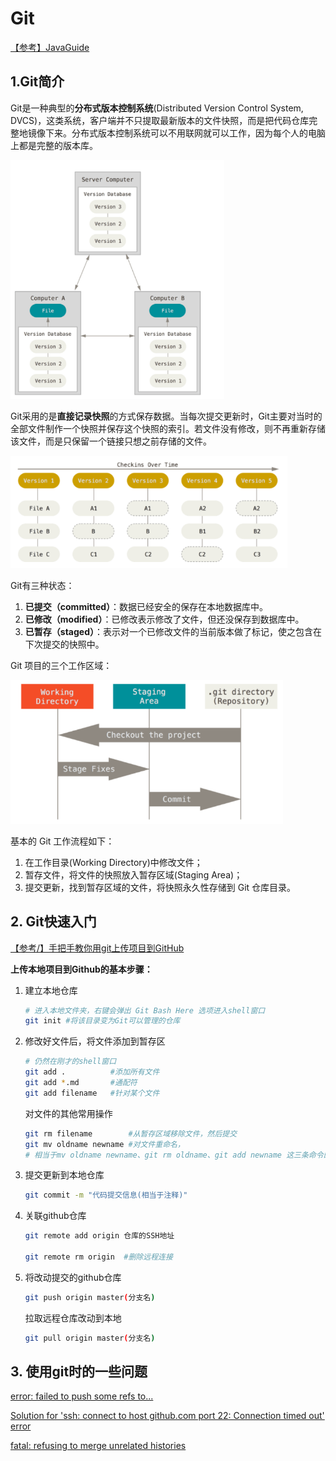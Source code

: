 # Git

[【参考】JavaGuide](https://snailclimb.gitee.io/javaguide/#/./docs/tools/git/git-intro)

## 1.Git简介

Git是一种典型的**分布式版本控制系统**(Distributed Version Control System, DVCS)，这类系统，客户端并不只提取最新版本的文件快照，而是把代码仓库完整地镜像下来。分布式版本控制系统可以不用联网就可以工作，因为每个人的电脑上都是完整的版本库。

<img src="Git.assets/image-20220206130027787.png" alt="image-20220206130027787" style="zoom: 67%;" />

Git采用的是**直接记录快照**的方式保存数据。当每次提交更新时，Git主要对当时的全部文件制作一个快照并保存这个快照的索引。若文件没有修改，则不再重新存储该文件，而是只保留一个链接只想之前存储的文件。

<img src="Git.assets/image-20220206130846471.png" alt="image-20220206130846471" style="zoom:67%;" />

Git有三种状态：

1. **已提交（committed）**：数据已经安全的保存在本地数据库中。
2. **已修改（modified）**：已修改表示修改了文件，但还没保存到数据库中。
3. **已暂存（staged）**：表示对一个已修改文件的当前版本做了标记，使之包含在下次提交的快照中。

Git 项目的三个工作区域：

<img src="Git.assets/image-20220206131137501.png" alt="image-20220206131137501" style="zoom:67%;" />

基本的 Git 工作流程如下：

1. 在工作目录(Working Directory)中修改文件；
2. 暂存文件，将文件的快照放入暂存区域(Staging Area)；
3. 提交更新，找到暂存区域的文件，将快照永久性存储到 Git 仓库目录。

## 2. Git快速入门

[【参考/】手把手教你用git上传项目到GitHub](https://zhuanlan.zhihu.com/p/193140870)

**上传本地项目到Github的基本步骤：**

1. 建立本地仓库

   ```bash
   # 进入本地文件夹，右键会弹出 Git Bash Here 选项进入shell窗口
   git init #将该目录变为Git可以管理的仓库
   ```

2. 修改好文件后，将文件添加到暂存区

   ```bash
   # 仍然在刚才的shell窗口
   git add .          #添加所有文件
   git add *.md       #通配符
   git add filename   #针对某个文件
   ```

   对文件的其他常用操作

   ```bash
   git rm filename        #从暂存区域移除文件，然后提交
   git mv oldname newname #对文件重命名，
   # 相当于mv oldname newname、git rm oldname、git add newname 这三条命令的集合
   ```

3. 提交更新到本地仓库

   ```bash
   git commit -m "代码提交信息(相当于注释)"
   ```

4. 关联github仓库

   ```bash
   git remote add origin 仓库的SSH地址
   
   git remote rm origin  #删除远程连接
   ```

5. 将改动提交的github仓库

   ```bash
   git push origin master(分支名)
   ```

   拉取远程仓库改动到本地
   
   ```bash
   git pull origin master(分支名)
   ```
   

## 3. 使用git时的一些问题

[error: failed to push some refs to...](https://its404.com/article/dietime1943/79398771)

[Solution for 'ssh: connect to host github.com port 22: Connection timed out' error](https://gist.github.com/Tamal/1cc77f88ef3e900aeae65f0e5e504794)

[fatal: refusing to merge unrelated histories](https://developer.aliyun.com/article/614459)
